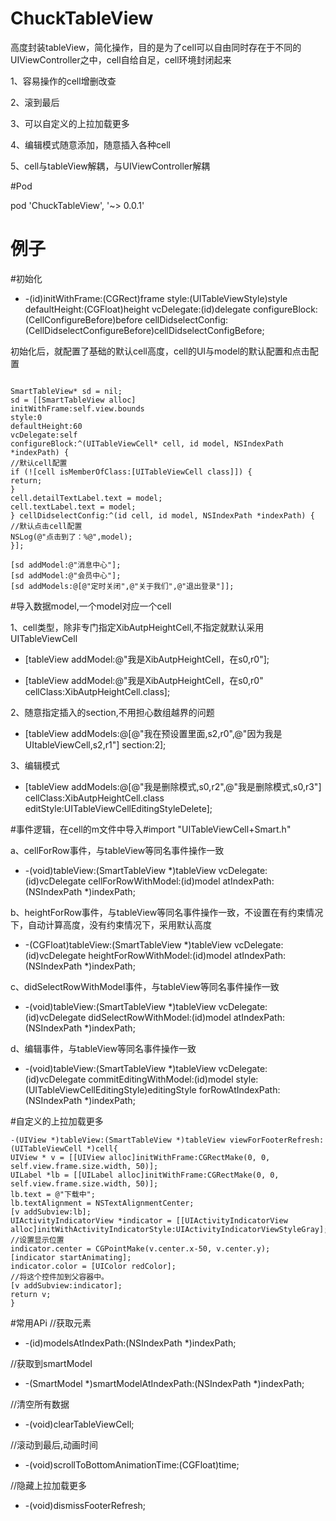 # ChuckTableView

高度封装tableView，简化操作，目的是为了cell可以自由同时存在于不同的UIViewController之中，cell自给自足，cell环境封闭起来

1、容易操作的cell增删改查

2、滚到最后

3、可以自定义的上拉加载更多

4、编辑模式随意添加，随意插入各种cell

5、cell与tableView解耦，与UIViewController解耦

#Pod

pod 'ChuckTableView', '~> 0.0.1'

# 例子

#初始化

- -(id)initWithFrame:(CGRect)frame
style:(UITableViewStyle)style
defaultHeight:(CGFloat)height
vcDelegate:(id)delegate
configureBlock:(CellConfigureBefore)before
cellDidselectConfig:(CellDidselectConfigureBefore)cellDidselectConfigBefore;

初始化后，就配置了基础的默认cell高度，cell的UI与model的默认配置和点击配置

```

SmartTableView* sd = nil;
sd = [[SmartTableView alloc]
initWithFrame:self.view.bounds
style:0
defaultHeight:60
vcDelegate:self
configureBlock:^(UITableViewCell* cell, id model, NSIndexPath *indexPath) {
//默认cell配置
if (![cell isMemberOfClass:[UITableViewCell class]]) {
return;
}
cell.detailTextLabel.text = model;
cell.textLabel.text = model;
} cellDidselectConfig:^(id cell, id model, NSIndexPath *indexPath) {
//默认点击cell配置
NSLog(@"点击到了：%@",model);
}];

[sd addModel:@"消息中心"];
[sd addModel:@"会员中心"];
[sd addModels:@[@"定时关闭",@"关于我们",@"退出登录"]];

```

#导入数据model,一个model对应一个cell

1、cell类型，除非专门指定XibAutpHeightCell,不指定就默认采用UITableViewCell

-  [tableView addModel:@"我是XibAutpHeightCell，在s0,r0"];

-  [tableView addModel:@"我是XibAutpHeightCell，在s0,r0" cellClass:XibAutpHeightCell.class];


2、随意指定插入的section,不用担心数组越界的问题

-  [tableView addModels:@[@"我在预设置里面,s2,r0",@"因为我是UItableViewCell,s2,r1"] section:2];


3、编辑模式

-  [tableView addModels:@[@"我是删除模式,s0,r2",@"我是删除模式,s0,r3"] cellClass:XibAutpHeightCell.class editStyle:UITableViewCellEditingStyleDelete];

#事件逻辑，在cell的m文件中导入#import "UITableViewCell+Smart.h"

a、cellForRow事件，与tableView等同名事件操作一致

- -(void)tableView:(SmartTableView *)tableView vcDelegate:(id)vcDelegate cellForRowWithModel:(id)model atIndexPath:(NSIndexPath *)indexPath;

b、heightForRow事件，与tableView等同名事件操作一致，不设置在有约束情况下，自动计算高度，没有约束情况下，采用默认高度

- -(CGFloat)tableView:(SmartTableView *)tableView vcDelegate:(id)vcDelegate heightForRowWithModel:(id)model atIndexPath:(NSIndexPath *)indexPath;

c、didSelectRowWithModel事件，与tableView等同名事件操作一致

- -(void)tableView:(SmartTableView *)tableView vcDelegate:(id)vcDelegate didSelectRowWithModel:(id)model atIndexPath:(NSIndexPath *)indexPath;

d、编辑事件，与tableView等同名事件操作一致

- -(void)tableView:(SmartTableView *)tableView vcDelegate:(id)vcDelegate commitEditingWithModel:(id)model style:(UITableViewCellEditingStyle)editingStyle forRowAtIndexPath:(NSIndexPath *)indexPath;

#自定义的上拉加载更多
```
-(UIView *)tableView:(SmartTableView *)tableView viewForFooterRefresh:(UITableViewCell *)cell{
UIView * v = [[UIView alloc]initWithFrame:CGRectMake(0, 0, self.view.frame.size.width, 50)];
UILabel *lb = [[UILabel alloc]initWithFrame:CGRectMake(0, 0, self.view.frame.size.width, 50)];
lb.text = @"下载中";
lb.textAlignment = NSTextAlignmentCenter;
[v addSubview:lb];
UIActivityIndicatorView *indicator = [[UIActivityIndicatorView alloc]initWithActivityIndicatorStyle:UIActivityIndicatorViewStyleGray];
//设置显示位置
indicator.center = CGPointMake(v.center.x-50, v.center.y);
[indicator startAnimating];
indicator.color = [UIColor redColor];
//将这个控件加到父容器中。
[v addSubview:indicator];
return v;
}

```
#常用APi
//获取元素

- -(id)modelsAtIndexPath:(NSIndexPath *)indexPath;

//获取到smartModel

- -(SmartModel *)smartModelAtIndexPath:(NSIndexPath *)indexPath;

//清空所有数据

- -(void)clearTableViewCell;

//滚动到最后,动画时间

- -(void)scrollToBottomAnimationTime:(CGFloat)time;

//隐藏上拉加载更多

- -(void)dismissFooterRefresh;


